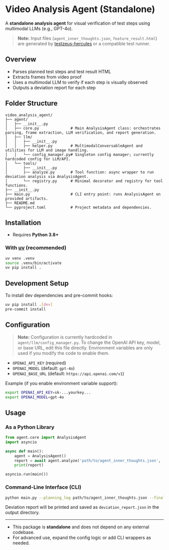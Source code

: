 # Video Analysis Agent (Standalone)

A **standalone analysis agent** for visual verification of test steps using multimodal LLMs (e.g., GPT-4o).

> **Note:** Input files (`agent_inner_thoughts.json`, `feature_result.html`) are generated by [testzeus-hercules](https://github.com/test-zeus-ai/testzeus-hercules) or a compatible test runner.

## Overview

- Parses planned test steps and test result HTML
- Extracts frames from video proof
- Uses a multimodal LLM to verify if each step is visually observed
- Outputs a deviation report for each step

## Folder Structure

```
video_analysis_agent/
├── agent/
│   ├── __init__.py
│   ├── core.py              # Main AnalysisAgent class: orchestrates parsing, frame extraction, LLM verification, and report generation.
│   ├── llm/
│   │   ├── __init__.py
│   │   ├── helper.py        # MultimodalConversableAgent and utilities for LLM and image handling.
│   │   └── config_manager.py# Singleton config manager; currently hardcoded config for LLM/API.
│   └── tools/
│       ├── __init__.py
│       ├── analyze.py       # Tool function: async wrapper to run deviation analysis via AnalysisAgent.
│       └── registry.py      # Minimal decorator and registry for tool functions.
├── __init__.py
├── main.py                  # CLI entry point: runs AnalysisAgent on provided artifacts.
├── README.md
└── pyproject.toml           # Project metadata and dependencies.
```

## Installation

- Requires **Python 3.8+**

### With [uv](https://github.com/astral-sh/uv) (recommended)

```bash
uv venv .venv
source .venv/bin/activate
uv pip install .
```

## Development Setup

To install dev dependencies and pre-commit hooks:

```bash
uv pip install .[dev]
pre-commit install
```

## Configuration

> **Note:** Configuration is currently hardcoded in `agent/llm/config_manager.py`. To change the OpenAI API key, model, or base URL, edit this file directly. Environment variables are only used if you modify the code to enable them.

- `OPENAI_API_KEY` (required)
- `OPENAI_MODEL` (default: `gpt-4o`)
- `OPENAI_BASE_URL` (default: `https://api.openai.com/v1`)

Example (if you enable environment variable support):

```bash
export OPENAI_API_KEY=sk-...yourkey...
export OPENAI_MODEL=gpt-4o
```

## Usage

### As a Python Library

```python
from agent.core import AnalysisAgent
import asyncio

async def main():
    agent = AnalysisAgent()
    report = await agent.analyze('path/to/agent_inner_thoughts.json', 'path/to/test.feature_result.html')
    print(report)

asyncio.run(main())
```

### Command-Line Interface (CLI)

```bash
python main.py --planning_log path/to/agent_inner_thoughts.json --final_output path/to/test.feature_result.html
```

Deviation report will be printed and saved as `deviation_report.json` in the output directory.

---

- This package is **standalone** and does not depend on any external codebase.
- For advanced use, expand the config logic or add CLI wrappers as needed.
